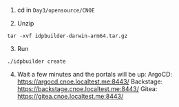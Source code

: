 1. cd in `Day3/opensource/CNOE`

2. Unzip
```
tar -xvf idpbuilder-darwin-arm64.tar.gz
```

3. Run

```
./idpbuilder create
```

4. Wait a few minutes and the portals will be up:
ArgoCD: https://argocd.cnoe.localtest.me:8443/
Backstage: https://backstage.cnoe.localtest.me:8443/
Gitea: https://gitea.cnoe.localtest.me:8443/